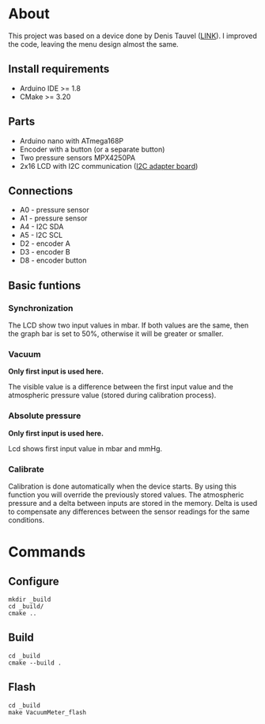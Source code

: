 # About
This project was based on a device done by Denis Tauvel ([LINK](http://denis.tauvel.free.fr/twinmax_maison.htm)). I improved the code, leaving the menu design almost the same.

## Install requirements
* Arduino IDE >= 1.8
* CMake >= 3.20

## Parts
* Arduino nano with ATmega168P
* Encoder with a button (or a separate button)
* Two pressure sensors MPX4250PA
* 2x16 LCD with I2C communication ([I2C adapter board](https://www.amazon.com/LCD1602-Display-I2C-Interface-Module/dp/B07D3YPK3H))

## Connections
* A0 - pressure sensor
* A1 - pressure sensor
* A4 - I2C SDA
* A5 - I2C SCL
* D2 - encoder A
* D3 - encoder B
* D8 - encoder button

## Basic funtions

### Synchronization
The LCD show two input values in mbar. If both values are the same, then the graph bar is set to 50%, otherwise it will be greater or smaller.

### Vacuum
**Only first input is used here.**

The visible value is a difference between the first input value and the atmospheric pressure value (stored during calibration process).

### Absolute pressure
**Only first input is used here.**

Lcd shows first input value in mbar and mmHg.

### Calibrate
Calibration is done automatically when the device starts. By using this function you will override the previously stored values.
The atmospheric pressure and a delta between inputs are stored in the memory. Delta is used to compensate any differences between the sensor readings for the same conditions.

# Commands

## Configure

```
mkdir _build
cd _build/
cmake ..
```

## Build

```
cd _build
cmake --build .
```

## Flash

```
cd _build
make VacuumMeter_flash
```
